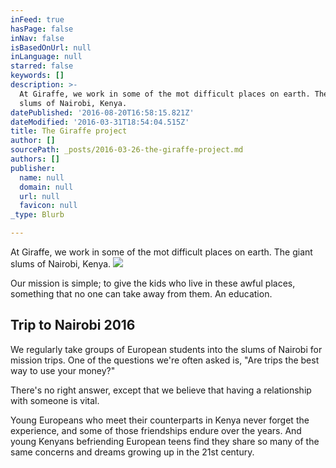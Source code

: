 ```yaml
---
inFeed: true
hasPage: false
inNav: false
isBasedOnUrl: null
inLanguage: null
starred: false
keywords: []
description: >-
  At Giraffe, we work in some of the mot difficult places on earth. The giant
  slums of Nairobi, Kenya.
datePublished: '2016-08-20T16:58:15.821Z'
dateModified: '2016-03-31T18:54:04.515Z'
title: The Giraffe project
author: []
sourcePath: _posts/2016-03-26-the-giraffe-project.md
authors: []
publisher:
  name: null
  domain: null
  url: null
  favicon: null
_type: Blurb

---
```

At Giraffe, we work in some of the mot difficult places on earth. The giant slums of Nairobi, Kenya.
![](https://the-grid-user-content.s3-us-west-2.amazonaws.com/5523cec3-c5e9-4bbc-bf19-80f188c955d4.png)

Our mission is simple; to give the kids who live in these awful places, something that no one can take away from them. An education.

## Trip to Nairobi 2016

We regularly take groups of European students into the slums of Nairobi for mission trips.  One of the questions we're often asked is, "Are trips the best way to use your money?"   

There's no right answer, except that we believe that having a relationship with someone is vital.  

Young Europeans who meet their counterparts in Kenya never forget the experience, and some of those friendships endure over the years.  And young Kenyans befriending European teens find they  share so many of the same concerns and dreams growing up in the 21st century.